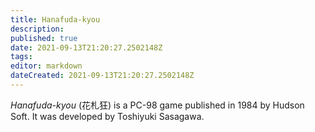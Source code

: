 ```yaml
---
title: Hanafuda-kyou
description: 
published: true
date: 2021-09-13T21:20:27.2502148Z 
tags: 
editor: markdown
dateCreated: 2021-09-13T21:20:27.2502148Z
---
```

_Hanafuda-kyou_ (<span lang='ja'>花札狂</span>) is a PC-98 game published in 1984 by Hudson Soft.
It was developed by Toshiyuki Sasagawa.
